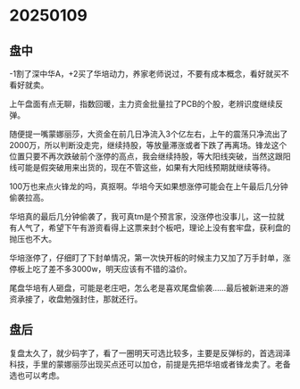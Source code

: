 # 20250109



## 盘中

-1割了深中华A，+2买了华培动力，养家老师说过，不要有成本概念，看好就买不看好就卖。

上午盘面有点无聊，指数回暖，主力资金批量拉了PCB的个股，老辨识度继续反弹。

随便提一嘴蒙娜丽莎，大资金在前几日净流入3个亿左右，上午的震荡只净流出了2000万，所以判断没走完，继续持股，等放量滞涨或者下跌了再离场。锋龙这个位置只要不再次跌破前个涨停的高点，我会继续持股，等大阳线突破，当然这跟阳线可能是假突破用来出货的，现在不管这些，如果有大阳线预期就继续等待。

100万也来点火锋龙的吗，真抠啊。华培今天如果想涨停可能会在上午最后几分钟偷袭拉高。

华培真的最后几分钟偷袭了，我可真tm是个预言家，没涨停也没事儿，这一拉就有人气了，希望下午有游资看得上这票来封个板吧，理论上没有套牢盘，获利盘的抛压也不大。

华培涨停了，仔细盯了下封单情况，第一次快开板的时候主力又加了万手封单，涨停板上吃了差不多3000w，明天应该有不错的溢价。

尾盘华培有人砸盘，可能是老庄吧，怎么老是喜欢尾盘偷袭……最后被新进来的游资承接了，收盘勉强封住，那就还行。



## 盘后

复盘太久了，就少码字了，看了一圈明天可选比较多，主要是反弹标的，首选润泽科技，手里的蒙娜丽莎出现买点还可以加仓，前提是先把华培或者锋龙卖了。老备选也可以考虑。
